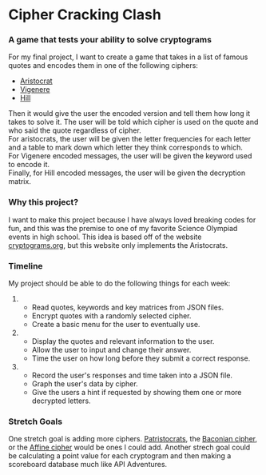 # Cipher Cracking Clash
### A game that tests your ability to solve cryptograms

For my final project, I want to create a game that takes in a list of famous quotes and encodes them in one of the following ciphers:
* [Aristocrat](https://www.cryptogram.org/wp-content/themes/wp-opulus-child/images/SampleCryptogram.pdf)
* [Vigenere](https://en.wikipedia.org/wiki/Vigen%C3%A8re_cipher)
* [Hill](https://en.wikipedia.org/wiki/Hill_cipher)  

Then it would give the user the encoded version and tell them how long it takes to solve it. The user will be told which cipher is used on the quote and who said the quote regardless of cipher.  
For aristocrats, the user will be given the letter frequencies for each letter and a table to mark down which letter they think corresponds to which.  
For Vigenere encoded messages, the user will be given the keyword used to encode it.  
Finally, for Hill encoded messages, the user will be given the decryption matrix.
### Why this project?
I want to make this project because I have always loved breaking codes for fun, and this was the premise to one of my favorite Science Olympiad events in high school. This idea is based off of the website [cryptograms.org](https://cryptograms.puzzlebaron.com/), but this website only implements the Aristocrats.  
### Timeline
My project should be able to do the following things for each week:
1. * Read quotes, keywords and key matrices from JSON files.
    * Encrypt quotes with a randomly selected cipher.
    * Create a basic menu for the user to eventually use.
1. * Display the quotes and relevant information to the user.
    * Allow the user to input and change their answer.
    * Time the user on how long before they submit a correct response.
1. * Record the user's responses and time taken into a JSON file.
    * Graph the user's data by cipher.
    * Give the users a hint if requested by showing them one or more decrypted letters.

### Stretch Goals
One stretch goal is adding more ciphers. [Patristocrats](https://www.cryptogram.org/wp-content/themes/wp-opulus-child/images/SampleCryptogram.pdf), the [Baconian cipher](https://en.wikipedia.org/wiki/Bacon%27s_cipher), or the [Affine cipher](https://en.wikipedia.org/wiki/Affine_cipher) would be ones I could add. Another strech goal could be calculating a point value for each cryptogram and then making a scoreboard database much like API Adventures.